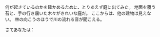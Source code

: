 何が起きているのかを確かめるために、とりあえず庭に出てみた。
地面を覆う苔と、手の行き届いた木々がきれいな庭だ。
ここからは、他の建物は見えない。
林の向こうのほうで川の流れる音が聞こえる。

さてあなたは：